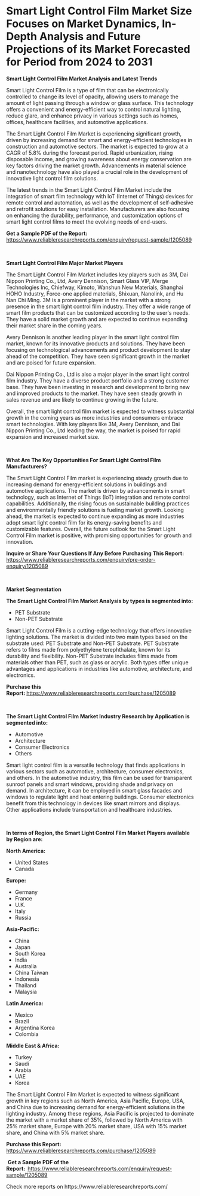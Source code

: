 <p><h1>Smart Light Control Film Market Size Focuses on Market Dynamics, In-Depth Analysis and Future Projections of its Market Forecasted for Period from 2024 to 2031</h1></p><p><strong>Smart Light Control Film Market Analysis and Latest Trends</strong></p>
<p><p>Smart Light Control Film is a type of film that can be electronically controlled to change its level of opacity, allowing users to manage the amount of light passing through a window or glass surface. This technology offers a convenient and energy-efficient way to control natural lighting, reduce glare, and enhance privacy in various settings such as homes, offices, healthcare facilities, and automotive applications.</p><p>The Smart Light Control Film Market is experiencing significant growth, driven by increasing demand for smart and energy-efficient technologies in construction and automotive sectors. The market is expected to grow at a CAGR of 5.8% during the forecast period. Rapid urbanization, rising disposable income, and growing awareness about energy conservation are key factors driving the market growth. Advancements in material science and nanotechnology have also played a crucial role in the development of innovative light control film solutions.</p><p>The latest trends in the Smart Light Control Film Market include the integration of smart film technology with IoT (Internet of Things) devices for remote control and automation, as well as the development of self-adhesive and retrofit solutions for easy installation. Manufacturers are also focusing on enhancing the durability, performance, and customization options of smart light control films to meet the evolving needs of end-users.</p></p>
<p><strong>Get a Sample PDF of the Report:&nbsp;</strong> <a href="https://www.reliableresearchreports.com/enquiry/request-sample/1205089">https://www.reliableresearchreports.com/enquiry/request-sample/1205089</a></p>
<p>&nbsp;</p>
<p><strong>Smart Light Control Film Major Market Players</strong></p>
<p><p>The Smart Light Control Film Market includes key players such as 3M, Dai Nippon Printing Co., Ltd, Avery Dennison, Smart Glass VIP, Merge Technologies Inc, Chiefway, Kimoto, Wanshun New Materials, Shanghai HOHO Industry, Force-one applied materials, Shixuan, Nanolink, and Hu Nan Chi Ming. 3M is a prominent player in the market with a strong presence in the smart light control film industry. They offer a wide range of smart film products that can be customized according to the user's needs. They have a solid market growth and are expected to continue expanding their market share in the coming years.</p><p>Avery Dennison is another leading player in the smart light control film market, known for its innovative products and solutions. They have been focusing on technological advancements and product development to stay ahead of the competition. They have seen significant growth in the market and are poised for future expansion.</p><p>Dai Nippon Printing Co., Ltd is also a major player in the smart light control film industry. They have a diverse product portfolio and a strong customer base. They have been investing in research and development to bring new and improved products to the market. They have seen steady growth in sales revenue and are likely to continue growing in the future.</p><p>Overall, the smart light control film market is expected to witness substantial growth in the coming years as more industries and consumers embrace smart technologies. With key players like 3M, Avery Dennison, and Dai Nippon Printing Co., Ltd leading the way, the market is poised for rapid expansion and increased market size.</p></p>
<p>&nbsp;</p>
<p><strong>What Are The Key Opportunities For Smart Light Control Film Manufacturers?</strong></p>
<p><p>The Smart Light Control Film market is experiencing steady growth due to increasing demand for energy-efficient solutions in buildings and automotive applications. The market is driven by advancements in smart technology, such as Internet of Things (IoT) integration and remote control capabilities. Additionally, the rising focus on sustainable building practices and environmentally friendly solutions is fueling market growth. Looking ahead, the market is expected to continue expanding as more industries adopt smart light control film for its energy-saving benefits and customizable features. Overall, the future outlook for the Smart Light Control Film market is positive, with promising opportunities for growth and innovation.</p></p>
<p><strong>Inquire or Share Your Questions If Any Before Purchasing This Report:</strong> <a href="https://www.reliableresearchreports.com/enquiry/pre-order-enquiry/1205089">https://www.reliableresearchreports.com/enquiry/pre-order-enquiry/1205089</a></p>
<p>&nbsp;</p>
<p><strong>Market Segmentation</strong></p>
<p><strong>The Smart Light Control Film Market Analysis by types is segmented into:</strong></p>
<p><ul><li>PET Substrate</li><li>Non-PET Substrate</li></ul></p>
<p><p>Smart Light Control Film is a cutting-edge technology that offers innovative lighting solutions. The market is divided into two main types based on the substrate used: PET Substrate and Non-PET Substrate. PET Substrate refers to films made from polyethylene terephthalate, known for its durability and flexibility. Non-PET Substrate includes films made from materials other than PET, such as glass or acrylic. Both types offer unique advantages and applications in industries like automotive, architecture, and electronics.</p></p>
<p><strong>Purchase this Report:&nbsp;</strong><a href="https://www.reliableresearchreports.com/purchase/1205089">https://www.reliableresearchreports.com/purchase/1205089</a></p>
<p>&nbsp;</p>
<p><strong>The Smart Light Control Film Market Industry Research by Application is segmented into:</strong></p>
<p><ul><li>Automotive</li><li>Architecture</li><li>Consumer Electronics</li><li>Others</li></ul></p>
<p><p>Smart light control film is a versatile technology that finds applications in various sectors such as automotive, architecture, consumer electronics, and others. In the automotive industry, this film can be used for transparent sunroof panels and smart windows, providing shade and privacy on demand. In architecture, it can be employed in smart glass facades and windows to regulate light and heat entering buildings. Consumer electronics benefit from this technology in devices like smart mirrors and displays. Other applications include transportation and healthcare industries.</p></p>
<p>&nbsp;</p>
<p><strong>In terms of Region, the Smart Light Control Film Market Players available by Region are:</strong></p>
<p>
    <p> <strong> North America: </strong>
        <ul>
            <li>United States</li>
            <li>Canada</li>
        </ul>
        </p> 
    <p> <strong> Europe: </strong>
        <ul>
            <li>Germany</li>
            <li>France</li>
            <li>U.K.</li>
            <li>Italy</li>
            <li>Russia</li>
        </ul>
        </p> 
    <p> <strong> Asia-Pacific: </strong>
        <ul>
            <li>China</li>
            <li>Japan</li>
            <li>South Korea</li>
            <li>India</li>
            <li>Australia</li>
            <li>China Taiwan</li>
            <li>Indonesia</li>
            <li>Thailand</li>
            <li>Malaysia</li>
        </ul>
        </p> 
    <p> <strong> Latin America: </strong>
        <ul>
            <li>Mexico</li>
            <li>Brazil</li>
            <li>Argentina Korea</li>
            <li>Colombia</li>
        </ul>
        </p> 
    <p> <strong> Middle East & Africa: </strong>
        <ul>
            <li>Turkey</li>
            <li>Saudi</li>
            <li>Arabia</li>
            <li>UAE</li>
            <li>Korea</li>
        </ul>
    </p>
    </p>
<p><p>The Smart Light Control Film Market is expected to witness significant growth in key regions such as North America, Asia Pacific, Europe, USA, and China due to increasing demand for energy-efficient solutions in the lighting industry. Among these regions, Asia Pacific is projected to dominate the market with a market share of 35%, followed by North America with 25% market share, Europe with 20% market share, USA with 15% market share, and China with 5% market share.</p></p>
<p><strong>Purchase this Report: </strong><a href="https://www.reliableresearchreports.com/purchase/1205089">https://www.reliableresearchreports.com/purchase/1205089</a></p>
<p>&nbsp;<strong>Get a Sample PDF of the Report:&nbsp;&nbsp;</strong><a href="https://www.reliableresearchreports.com/enquiry/request-sample/1205089">https://www.reliableresearchreports.com/enquiry/request-sample/1205089</a></p>
<p><strong></strong></p>
<p>Check more reports on https://www.reliableresearchreports.com/</p>